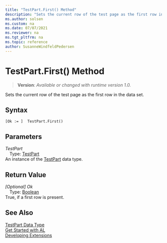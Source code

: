 ```yaml
---
title: "TestPart.First() Method"
description: "Sets the current row of the test page as the first row in the data set."
ms.author: solsen
ms.custom: na
ms.date: 07/07/2021
ms.reviewer: na
ms.tgt_pltfrm: na
ms.topic: reference
author: SusanneWindfeldPedersen
---
```

[//]: # (START>DO_NOT_EDIT)
[//]: # (IMPORTANT:Do not edit any of the content between here and the END>DO_NOT_EDIT.)
[//]: # (Any modifications should be made in the .xml files in the ModernDev repo.)
# TestPart.First() Method
> **Version**: _Available or changed with runtime version 1.0._

Sets the current row of the test page as the first row in the data set.


## Syntax
```AL
[Ok := ]  TestPart.First()
```

## Parameters
*TestPart*  
&emsp;Type: [TestPart](testpart-data-type.md)  
An instance of the [TestPart](testpart-data-type.md) data type.  

## Return Value
*[Optional] Ok*  
&emsp;Type: [Boolean](../boolean/boolean-data-type.md)  
True, if a first row is present.


[//]: # (IMPORTANT: END>DO_NOT_EDIT)
## See Also
[TestPart Data Type](testpart-data-type.md)  
[Get Started with AL](../../devenv-get-started.md)  
[Developing Extensions](../../devenv-dev-overview.md)
